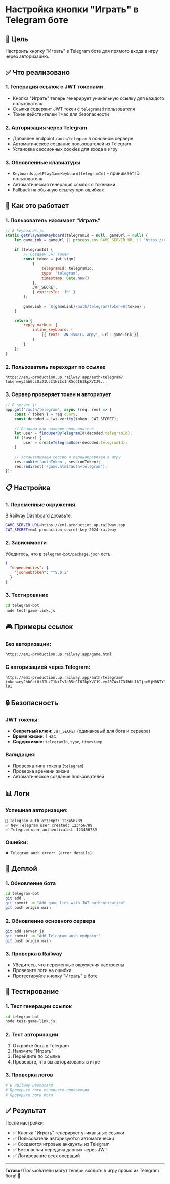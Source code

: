 # Настройка кнопки "Играть" в Telegram боте

## 🎯 Цель
Настроить кнопку "Играть" в Telegram боте для прямого входа в игру через авторизацию.

## ✅ Что реализовано

### 1. **Генерация ссылок с JWT токенами**
- Кнопка "Играть" теперь генерирует уникальную ссылку для каждого пользователя
- Ссылка содержит JWT токен с `telegramId` пользователя
- Токен действителен 1 час для безопасности

### 2. **Авторизация через Telegram**
- Добавлен endpoint `/auth/telegram` в основном сервере
- Автоматическое создание пользователей из Telegram
- Установка сессионных cookies для входа в игру

### 3. **Обновленные клавиатуры**
- `Keyboards.getPlayGameKeyboard(telegramId)` - принимает ID пользователя
- Автоматическая генерация ссылок с токенами
- Fallback на обычную ссылку при ошибках

## 🔧 Как это работает

### 1. **Пользователь нажимает "Играть"**
```javascript
// В keyboards.js
static getPlayGameKeyboard(telegramId = null, gameUrl = null) {
    let gameLink = gameUrl || process.env.GAME_SERVER_URL || 'https://em1-production.up.railway.app';
    
    if (telegramId) {
        // Создаем JWT токен
        const token = jwt.sign(
            { 
                telegramId: telegramId,
                type: 'telegram',
                timestamp: Date.now()
            },
            JWT_SECRET,
            { expiresIn: '1h' }
        );
        
        gameLink = `${gameLink}/auth/telegram?token=${token}`;
    }
    
    return {
        reply_markup: {
            inline_keyboard: [
                [{ text: '🎮 Начать игру', url: gameLink }]
            ]
        }
    };
}
```

### 2. **Пользователь переходит по ссылке**
```
https://em1-production.up.railway.app/auth/telegram?token=eyJhbGciOiJIUzI1NiIsInR5cCI6IkpXVCJ9...
```

### 3. **Сервер проверяет токен и авторизует**
```javascript
// В server.js
app.get('/auth/telegram', async (req, res) => {
    const { token } = req.query;
    const decoded = jwt.verify(token, JWT_SECRET);
    
    // Создаем или находим пользователя
    let user = findUserByTelegramId(decoded.telegramId);
    if (!user) {
        user = createTelegramUser(decoded.telegramId);
    }
    
    // Устанавливаем сессию и перенаправляем в игру
    res.cookie('authToken', sessionToken);
    res.redirect('/game.html?auth=telegram');
});
```

## 📋 Настройка

### 1. **Переменные окружения**
В Railway Dashboard добавьте:
```bash
GAME_SERVER_URL=https://em1-production.up.railway.app
JWT_SECRET=em1-production-secret-key-2024-railway
```

### 2. **Зависимости**
Убедитесь, что в `telegram-bot/package.json` есть:
```json
{
  "dependencies": {
    "jsonwebtoken": "^9.0.2"
  }
}
```

### 3. **Тестирование**
```bash
cd telegram-bot
node test-game-link.js
```

## 🎮 Примеры ссылок

### Без авторизации:
```
https://em1-production.up.railway.app/game.html
```

### С авторизацией через Telegram:
```
https://em1-production.up.railway.app/auth/telegram?token=eyJhbGciOiJIUzI1NiIsInR5cCI6IkpXVCJ9.eyJ0ZWxlZ3JhbUlkIjoxMjM0NTY3ODksInR5cGUiOiJ0ZWxlZ3JhbSIsInRpbWVzdGFtcCI6MTc1ODg2NDgzMTExNCwiaWF0IjoxNzU4ODY0ODMxLCJleHAiOjE3NTg4Njg0MzF9.dIQwHmYTZqQ2jotGiKnTELqsEs04lV9IG2GJWjR-l9I
```

## 🔒 Безопасность

### JWT токены:
- **Секретный ключ**: `JWT_SECRET` (одинаковый для бота и сервера)
- **Время жизни**: 1 час
- **Содержимое**: `telegramId`, `type`, `timestamp`

### Валидация:
- Проверка типа токена (`telegram`)
- Проверка времени жизни
- Автоматическое создание пользователей

## 📊 Логи

### Успешная авторизация:
```
🔐 Telegram auth attempt: 123456789
✅ New Telegram user created: 123456789
✅ Telegram user authenticated: 123456789
```

### Ошибки:
```
❌ Telegram auth error: [error details]
```

## 🚀 Деплой

### 1. **Обновление бота**
```bash
cd telegram-bot
git add .
git commit -m "Add game link with JWT authentication"
git push origin main
```

### 2. **Обновление основного сервера**
```bash
git add server.js
git commit -m "Add Telegram auth endpoint"
git push origin main
```

### 3. **Проверка в Railway**
- Убедитесь, что переменные окружения настроены
- Проверьте логи на ошибки
- Протестируйте кнопку "Играть" в боте

## 🧪 Тестирование

### 1. **Тест генерации ссылок**
```bash
cd telegram-bot
node test-game-link.js
```

### 2. **Тест авторизации**
1. Откройте бота в Telegram
2. Нажмите "Играть"
3. Перейдите по ссылке
4. Проверьте, что вы авторизованы в игре

### 3. **Проверка логов**
```bash
# В Railway Dashboard
# Проверьте логи основного приложения
# Проверьте логи бота
```

## ✅ Результат

После настройки:
- ✅ Кнопка "Играть" генерирует уникальные ссылки
- ✅ Пользователи авторизуются автоматически
- ✅ Создаются игровые аккаунты из Telegram
- ✅ Безопасная передача данных через JWT
- ✅ Логирование всех операций

---

**Готово!** Пользователи могут теперь входить в игру прямо из Telegram бота! 🎉
